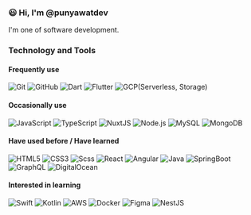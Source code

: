 ### 😃 Hi, I'm @punyawatdev
I'm one of software development. 

### Technology and Tools
#### Frequently use
![Git](https://img.shields.io/badge/-Git-000000?style=flat&logo=git&logoColor=F05032)
![GitHub](https://img.shields.io/badge/-GitHub-000000?style=flat&logo=github&logoColor=FFFFFF)
![Dart](https://img.shields.io/badge/-Dart-000000?style=flat&logo=dart&logoColor=02569B)
![Flutter](https://img.shields.io/badge/-Flutter-000000?style=flat&logo=flutter&logoColor=0175C2)
![GCP(Serverless, Storage)](https://img.shields.io/badge/-GCP(Serverless,Storage)-000000?style=flat&logo=google-cloud)
  
#### Occasionally use
![JavaScript](https://img.shields.io/badge/-JavaScript-000000?style=flat&logo=javascript)
![TypeScript](https://img.shields.io/badge/-TypeScript-000000?style=flat&logo=typescript&logoColor=007ACC)
![NuxtJS](https://img.shields.io/badge/-NuxtJS-000000?style=flat&logo=nuxtdotjs&logoColor=00DC82)
![Node.js](https://img.shields.io/badge/-Node.js-000000?style=flat&logo=node.js&logoColor=339933)
![MySQL](https://img.shields.io/badge/-MySQL-000000?style=flat&logo=mysql)
![MongoDB](https://img.shields.io/badge/-MongoDB-black?style=flat&logo=mongodb)
  
#### Have used before / Have learned
![HTML5](https://img.shields.io/badge/-HTML5-000000?style=flat&logo=HTML5)
![CSS3](https://img.shields.io/badge/-CSS3-000000?style=flat&logo=CSS3&logoColor=007ACC)
![Scss](https://img.shields.io/badge/-Scss-000000?style=flat&logo=Sass)
![React](https://img.shields.io/badge/-React-000000?style=flat&logo=React)
![Angular](https://img.shields.io/badge/-Angular-000000?style=flat&logo=Angular&logoColor=F05032)
![Java](https://img.shields.io/badge/-Java-000000?style=flat&logo=Java&logoColor=007396)
![SpringBoot](https://img.shields.io/badge/-SpringBoot-000000?style=flat&logo=springboot&logoColor=6DB33F)
![GraphQL](https://img.shields.io/badge/-GraphQL-000000?style=flat&logo=graphql)
![DigitalOcean](https://img.shields.io/badge/-DigitalOcean-000000?style=flat&logo=digitalocean)
  
#### Interested in learning
![Swift](https://img.shields.io/badge/-Swift-000000?style=flat&logo=swift&logoColor=F24E1E)
![Kotlin](https://img.shields.io/badge/-Kotlin-000000?style=flat&logo=kotlin&logoColor=7F52FF)
![AWS](https://img.shields.io/badge/-AWS(Lambda,S3,APIGateway)-000000?style=flat&logo=amazon-aws&logoColor=F8971C)
![Docker](https://img.shields.io/badge/-Docker-000000?style=flat&logo=docker&logoColor=2496ED)
![Figma](https://img.shields.io/badge/-Figma-000000?style=flat&logo=figma&logoColor=F24E1E)
![NestJS](https://img.shields.io/badge/-NestJS-000000?style=flat&logo=nestjs&logoColor=E0234E)

